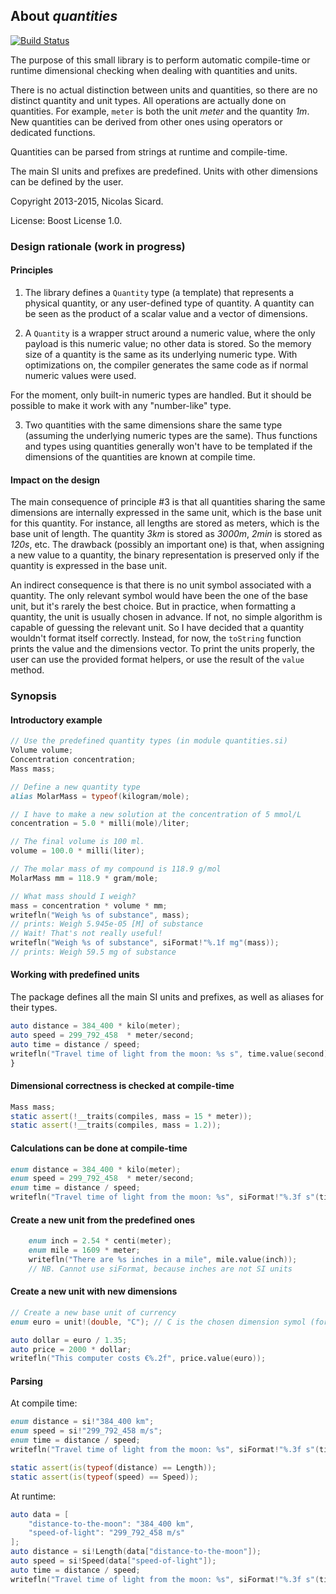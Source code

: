 ## About _quantities_

[![Build Status](https://travis-ci.org/biozic/quantities.svg?branch=master)](https://travis-ci.org/biozic/quantities)

The purpose of this small library is to perform automatic compile-time or
runtime dimensional checking when dealing with quantities and units.

There is no actual distinction between units and quantities, so there are no
distinct quantity and unit types. All operations are actually done on
quantities. For example, `meter` is both the unit _meter_ and the quantity _1m_.
New quantities can be derived from other ones using operators or dedicated
functions.

Quantities can be parsed from strings at runtime and compile-time.

The main SI units and prefixes are predefined. Units with other dimensions can
be defined by the user.

Copyright 2013-2015, Nicolas Sicard.

License: Boost License 1.0.


### Design rationale (work in progress)

#### Principles

1. The library defines a `Quantity` type (a template) that represents a physical
quantity, or any user-defined type of quantity. A quantity can be seen as the
product of a scalar value and a vector of dimensions.

2. A `Quantity` is a wrapper struct around a numeric value, where the only
payload is this numeric value; no other data is stored. So the memory size of a
quantity is the same as its underlying numeric type. With optimizations on, the
compiler generates the same code as if normal numeric values were used.

  For the moment, only built-in numeric types are handled. But it should be
possible to make it work with any "number-like" type.

3. Two quantities with the same dimensions share the same type (assuming the
underlying numeric types are the same). Thus functions and types using
quantities generally won't have to be templated if the dimensions of the
quantities are known at compile time.


#### Impact on the design 

The main consequence of principle #3 is that all quantities sharing the same
dimensions are internally expressed in the same unit, which is the base unit for
this quantity. For instance, all lengths are stored as meters, which is the base
unit of length. The quantity _3km_ is stored as _3000m_, _2min_ is stored as
_120s_, etc. The drawback (possibly an important one) is that, when assigning a
new value to a quantity, the binary representation is preserved only if the
quantity is expressed in the base unit.

An indirect consequence is that there is no unit symbol associated with a
quantity. The only relevant symbol would have been the one of the base unit, but
it's rarely the best choice. But in practice, when formatting a quantity, the
unit is usually chosen in advance. If not, no simple algorithm is capable of
guessing the relevant unit. So I have decided that a quantity wouldn't format
itself correctly. Instead, for now, the `toString` function prints the value and
the dimensions vector. To print the units properly, the user can use the
provided format helpers, or use the result of the `value` method.


### Synopsis

#### Introductory example

```d
// Use the predefined quantity types (in module quantities.si)
Volume volume;
Concentration concentration;
Mass mass;

// Define a new quantity type
alias MolarMass = typeof(kilogram/mole);

// I have to make a new solution at the concentration of 5 mmol/L
concentration = 5.0 * milli(mole)/liter;

// The final volume is 100 ml.
volume = 100.0 * milli(liter);

// The molar mass of my compound is 118.9 g/mol
MolarMass mm = 118.9 * gram/mole;

// What mass should I weigh?
mass = concentration * volume * mm;
writefln("Weigh %s of substance", mass); 
// prints: Weigh 5.945e-05 [M] of substance
// Wait! That's not really useful!
writefln("Weigh %s of substance", siFormat!"%.1f mg"(mass));
// prints: Weigh 59.5 mg of substance
```

#### Working with predefined units

The package defines all the main SI units and prefixes, as well as aliases for
their types.

```d
auto distance = 384_400 * kilo(meter);
auto speed = 299_792_458  * meter/second;
auto time = distance / speed;
writefln("Travel time of light from the moon: %s s", time.value(second));
}
```

#### Dimensional correctness is checked at compile-time

```d
Mass mass;
static assert(!__traits(compiles, mass = 15 * meter));
static assert(!__traits(compiles, mass = 1.2));
```

#### Calculations can be done at compile-time

```d
enum distance = 384_400 * kilo(meter);
enum speed = 299_792_458  * meter/second;
enum time = distance / speed;
writefln("Travel time of light from the moon: %s", siFormat!"%.3f s"(time));
```

#### Create a new unit from the predefined ones
```d
    enum inch = 2.54 * centi(meter);
    enum mile = 1609 * meter;
    writefln("There are %s inches in a mile", mile.value(inch));
    // NB. Cannot use siFormat, because inches are not SI units
```

#### Create a new unit with new dimensions

```d
// Create a new base unit of currency
enum euro = unit!(double, "C"); // C is the chosen dimension symol (for currency...)

auto dollar = euro / 1.35;
auto price = 2000 * dollar;
writefln("This computer costs €%.2f", price.value(euro));
```

#### Parsing

At compile time:

```d
enum distance = si!"384_400 km";
enum speed = si!"299_792_458 m/s";
enum time = distance / speed;
writefln("Travel time of light from the moon: %s", siFormat!"%.3f s"(time));

static assert(is(typeof(distance) == Length));
static assert(is(typeof(speed) == Speed));
```

At runtime:

```d
auto data = [
    "distance-to-the-moon": "384_400 km",
    "speed-of-light": "299_792_458 m/s"
];
auto distance = si!Length(data["distance-to-the-moon"]);
auto speed = si!Speed(data["speed-of-light"]);
auto time = distance / speed;
writefln("Travel time of light from the moon: %s", siFormat!"%.3f s"(time));
```